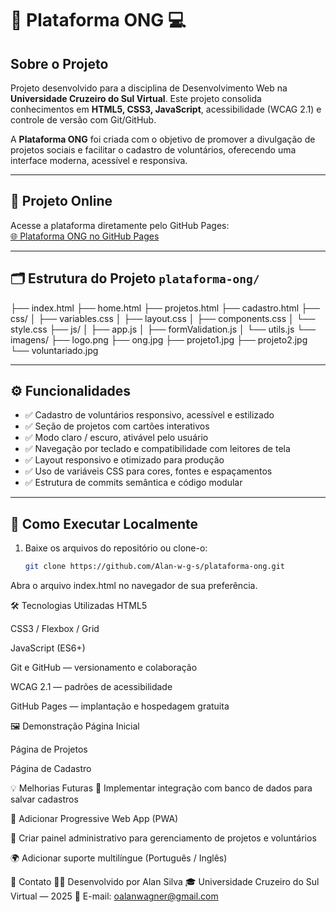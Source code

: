 # 🌱 Plataforma ONG 💻

## Sobre o Projeto

Projeto desenvolvido para a disciplina de Desenvolvimento Web na **Universidade Cruzeiro do Sul Virtual**. Este projeto consolida conhecimentos em **HTML5, CSS3, JavaScript**, acessibilidade (WCAG 2.1) e controle de versão com Git/GitHub.

A **Plataforma ONG** foi criada com o objetivo de promover a divulgação de projetos sociais e facilitar o cadastro de voluntários, oferecendo uma interface moderna, acessível e responsiva.

---

## 🔗 Projeto Online

Acesse a plataforma diretamente pelo GitHub Pages:  
[🌐 Plataforma ONG no GitHub Pages](https://alan-w-g-s.github.io/plataforma-ong/)

---

## 🗂 Estrutura do Projeto `plataforma-ong/`

├── index.html
├── home.html
├── projetos.html
├── cadastro.html
├── css/
│ ├── variables.css
│ ├── layout.css
│ ├── components.css
│ └── style.css
├── js/
│ ├── app.js
│ ├── formValidation.js
│ └── utils.js
└── imagens/
├── logo.png
├── ong.jpg
├── projeto1.jpg
├── projeto2.jpg
└── voluntariado.jpg


---

## ⚙️ Funcionalidades

- ✅ Cadastro de voluntários responsivo, acessível e estilizado  
- ✅ Seção de projetos com cartões interativos  
- ✅ Modo claro / escuro, ativável pelo usuário  
- ✅ Navegação por teclado e compatibilidade com leitores de tela  
- ✅ Layout responsivo e otimizado para produção  
- ✅ Uso de variáveis CSS para cores, fontes e espaçamentos  
- ✅ Estrutura de commits semântica e código modular  

---

## 🧩 Como Executar Localmente

1. Baixe os arquivos do repositório ou clone-o:  
   ```bash
   git clone https://github.com/Alan-w-g-s/plataforma-ong.git
Abra o arquivo index.html no navegador de sua preferência.

🛠 Tecnologias Utilizadas
HTML5

CSS3 / Flexbox / Grid

JavaScript (ES6+)

Git e GitHub — versionamento e colaboração

WCAG 2.1 — padrões de acessibilidade

GitHub Pages — implantação e hospedagem gratuita

🖼️ Demonstração
Página Inicial

Página de Projetos

Página de Cadastro

💡 Melhorias Futuras
🚀 Implementar integração com banco de dados para salvar cadastros

📱 Adicionar Progressive Web App (PWA)

🎨 Criar painel administrativo para gerenciamento de projetos e voluntários

🌍 Adicionar suporte multilíngue (Português / Inglês)

📣 Contato
👨‍💻 Desenvolvido por Alan Silva
🎓 Universidade Cruzeiro do Sul Virtual — 2025
💌 E-mail: oalanwagner@gmail.com
